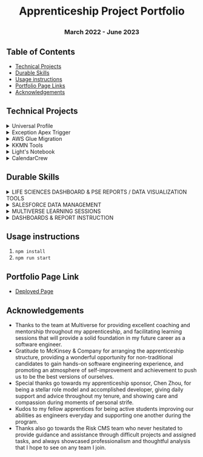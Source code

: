 # <p align="center">Apprenticeship Project Portfolio</p>
### <p align="center">**March 2022 - June 2023**</p>

<p align="center>"A collection of projects I have worked on during the Junior Software Engineer Apprenticeship collaboration between my employer, McKinsey & Company, and Multiverse from March 2022 - June 2023. My portfolio is divided between durable skills I have learned as part of the Risk CMS team at McKinsey supporting users primarily in Salesforce organzations, as well as group projects with fellow Multiverse apprentices and technical initiatives designed to improve the user experience in CMS. The portfolio is intended to be an archive of my work providing explanatory links and Github repositories for individual projects.</p>

## Table of Contents

- [Technical Projects](#Technical-Projects)
- [Durable Skills](#Durable-Skills)
- [Usage instructions](#Usage-instructions)
- [Portfolio Page Links](#Portfolio-Page-Links)
- [Acknowledgements](#Acknowledgements)

## Technical Projects

<details>
  <summary>Universal Profile</summary>
 
- By creating unique permission sets replicating each user profile’s object access within the Salesforce organization, I was able to create a base-level Universal profile for existing users that can be enhanced by adding additional permissions upon request. This streamlines overlapping settings, improves assessment visibility across teams, removes and rearranges unused page sections, and enables constant Engagement Details tab availability to improve usage of common page layouts affecting over 600 internal users across a diverse range of risk assessment teams. This is an ongoing collaborative process involving several team member’s contributions and input, and utilizes constant feedback from users during testing and production rollout.

### Technologies
- [Salesforce](https://www.salesforce.com/)

### DOL Competencies
- JF 2.2 : UseCases	Understands how to create and analyze artefacts, such as use cases and/or user stories
- JF 2.3 : LogicalThinking	Applies logical thinking. For example, uses clear and valid reasoning when making decisions related to undertaking work instructions

</details>

<details>
  <summary>Exception Apex Trigger</summary>
 
- By creating an Apex class trigger that automatically populates specific fields on the Win-Win object when a record is created or updated, I have enhanced PSE Team user’s ability to parse large collections of data with searchable CE/PE codes, save valuable time from rewriting information that already exists in other records, and communicate mandatory steps to other users outside PSE Team to fulfill registration requirements. This has created a trigger template useful for future logical implementation of adjustments for Win-Win records, and greatly reduced the number of manual changes requested of the Risk CMS Team. Test classes for the Apex trigger were also created to prove code functionality and desired outcomes.

### Technologies
- [Salesforce](https://www.salesforce.com/)
- [Salesforce Dataloader](https://developer.salesforce.com/tools/data-loader)

### DOL Competencies
- JF 5.1	SoftwareTesting	Knows relevant and up-to-date software testing frameworks and methodologies
- JF 5.2	AnalyzeErrors	Understands how to test code and analyze results to correct errors found using unit testing
- JF 5.3	ConductTests	Understands how to conduct a range of test types, such as Integration, System, User Acceptance, Non-Functional, Performance and Security testing.
- JF 5.4	TestScenarios	Understands and is able to identify and create test scenarios
- JF 5.5	Debugging	Understands and can apply structured techniques to problem solving, can debug code and can understand the structure of programmes to identify and resolve issues
- JF 5.6	TestingFrameworks	Understands how to follow testing frameworks and methodologies

</details>

<details>
  <summary>AWS Glue Migration</summary>
 - Decoupling of applications and data transfer to the cloud from ETL pipeline migration (Snaplogic to Glue) reducing on-premise presence to ease pipeline issues such as data inconsistency & eliminating 100% of latency between database and CMS enabling real time data sharing.

### Technologies
- [Salesforce](https://www.salesforce.com/)
- [Amazon Web Services (AWS)](https://aws.amazon.com/)
- [Snaplogic](https://cdn.elastic.snaplogic.com/)

### DOL Competencies
- JF 5.1	SoftwareTesting	Knows relevant and up-to-date software testing frameworks and methodologies
- JF 5.2	AnalyzeErrors	Understands how to test code and analyze results to correct errors found using unit testing
- JF 5.3	ConductTests	Understands how to conduct a range of test types, such as Integration, System, User Acceptance, Non-Functional, Performance and Security testing.
- JF 5.4	TestScenarios	Understands and is able to identify and create test scenarios
</details>

<details>
  <summary>KKMN Tools</summary> 
- A mock hardware e-commerce website built using React & Redux with Stripe functionality.

## Main Features
- CRUD Operations -- Create, Read, Update, Delete
- Authorization
- Error handling
- Authentication
- Input Validation
- Payment Processing
### Technologies
- [React](https://www.salesforce.com/)
- [Redux](https://aws.amazon.com/)
- [Stripe](https://stripe.com)
- [Strapi](https://strapi.io)

### DOL Competencies
- JF 3.1	ReusableSolutions	Knows how to design software approaches and patterns, to identify reusable solutions to commonly occurring problems
- JF 3.2	ReadSpecifications	Knows relevant and up-to-date software designs and how to read and implement functional/technical specifications
- JF 3.3	UserInterfaces	Understands how to develop effective user interfaces
- JF 3.4	SoftwareDesigns	Able to create simple software designs to effectively communicate understanding of the program
- JF 3.5	TechSpecs	Understands how to follow software designs and functional/technical specifications
- JF 3.6	ProfessionalEnvironment	Maintains a productive, professional and secure working environment

</details>

<details>
  <summary>Light's Notebook</summary>
 - A back end focused database application to create, update, & delete a list of criminal names.

## Main Features
- CRUD Operations -- Create, Read, Update, Delete
- Authorization
- Error handling
- Authentication
- Input Validation
- Password Hashing and Salting

## Technologies

- [Node.js](https://nodejs.org/en/)
- [Seqeulize](https://sequelize.org/)
- [MySQL](https://www.mysql.com/)
- [Express](https://expressjs.com/)
- [Javascript](https://developer.mozilla.org/en-US/docs/Web/JavaScript)
- [Postman](https://www.postman.com/)
- [MySQL Workbench](https://www.mysql.com/products/workbench/)

### DOL Competencies
- JF 1.1	SLDCStages	Knows all stages of the software development life cycle (what each stage contains, including the inputs and outputs)
- JF 1.2	SLDCRoles	Knows all the roles and responsibilities within the software development lifecycle (who is responsible for what)
- JF 1.3	OrgLifeCycle	Knows all the roles and responsibilities of the project life cycle within their organisation, and their role
- JF 1.4	DevMethodologies	Knows the similarities and differences between different software development methodologies, such as agile and waterfall.
- JF 1.5	EffectiveTeamWork	Knows how teams work effectively to produce software and how to contribute appropriately
- JF 1.7	Creativity	Demonstrates creativity and tenacity in their approach to solutions and the methods used to come to a solution for example, sees the task through to the end by devising new solutions and despite obstacles and problems along the way.

</details>

<details>
  <summary>CalendarCrew</summary>
 - A full-stack web application designed to display a calendar with scheduling functionality.

## Main Features

- CRUD Operations
  --  Create, Read, Update, Delete
-   Authorization
-   Error handling
-   Authentication
-   Input Validation
-   Password Hashing and Salting

## Technologies

- [Node.js](https://nodejs.org/en/)
- [Seqeulize](https://sequelize.org/)
- [MySQL](https://www.mysql.com/)
- [Express](https://expressjs.com/)
- [Javascript](https://developer.mozilla.org/en-US/docs/Web/JavaScript)
- [Postman](https://www.postman.com/)
- [MySQL Workbench](https://www.mysql.com/products/workbench/)

### DOL Competencies
- JF 4.2	Databases	Knows the principles and uses of relational and non-relational databases
- JF 4.3	Datasets	Understands and can link code to data sets
- JF 4.4	MaintainCodeBase	Understands how to create a logical and maintainable codebase
- JF 4.5	DeployCode	Is able to build, manage and deploy code into the relevant environment
- JF 4.8	InterpretDesigns	Is able to interpret and implement a given design whilst remaining compliant with security and maintainability requirements

</details>

## Durable Skills
<details>
    <summary>LIFE SCIENCES DASHBOARD & PSE REPORTS / DATA VISUALIZATION TOOLS</summary>
- By creating a dashboard used by the Life Sciences Team to assess pending case reviews and reporting metrics used by PRACL (Primary Risk Accountable Cell Leader) users, I was able to create a template the Life Sciences Team can use to build new dashboard components and deliver timely reports to leadership through data visualization. The reports requested through JIRA by the PSE Team are used to collect historical data to identify trends and measure impact, enable searching within list views, and group related records for detailed analysis of leadership participation and case outcomes. This dashboard and the PSE reports enhance the ease of use and availability of reporting information, grants users access to critical data across teams during risk reviews, and enables access to be easily revoked at the end of the review process, facilitating Firm security best practices.

### DOL Competencies
- JF 2.1 : OrgPolicies	Knows organizational policies and procedures relating to the tasks being undertaken, and when to follow them. For example, the storage and treatment of General Data Protection Regulation (GDPR) sensitive data.
- JF 2.2 : UseCases	Understands how to create and analyze artefacts, such as use cases and/or user stories
- JF 2.3 : LogicalThinking	Applies logical thinking. For example, uses clear and valid reasoning when making decisions related to undertaking work instructions
- JF 2.4 : ProfessionalDevelopment Demonstrates commitment to continued professional development.

</details>

<details>
    <summary>SALESFORCE DATA MANAGEMENT</summary>
- By using the Salesforce Dataloader tool to backfill hundreds of thousands of records using simple SQL-like queries, I have saved many hundreds of work hours of manual insertion into relevant tables for future database storage. The use of dataloader requires improved skills with Excel in data analysis, cleanup, and VLookup search to reduce the prevalence of manual requests for data updates, and populate existing records with minimal opportunities for errors.

### DOL Competencies
- JF 3.7	Integrity	Acts with integrity with respect to ethical, legal and regulatory ensuring the protection of personal data, safety and security.

</details>

<details>
    <summary>MULTIVERSE LEARNING SESSIONS</summary>
- Weekly technical meetings through Multiverse ment to improve competencies in object-oriented programming priciples.

### DOL Competencies
- JF 4.1	AlgorithmicPrinciples	Knows the principles of algorithms, logic and data structures relevant to software development (e.g., Arrays, Stacks, Queues, Linked Lists, Trees, Graphs, Hash Tables, Sorting Algorithms, Searching Algorithms, Critical sections and race conditions)
- JF 4.6	ApplyParadigms	Understands how to apply an appropriate software development approach according to the relevant paradigm (for example object oriented, event driven or procedural)
- JF 4.7	ApplyAlgorithms	Understands how to apply algorithms, logic and data structures

</details>

<details>
    <summary>DASHBOARDS & REPORT INSTRUCTION</summary>
- Educating users in creating templates for risk teams to build new dashboard components and deliver timely reports to leadership through data visualization. The reports requested by teams are used to collect historical data to identify trends and measure impact, enable searching within list views, and group related records for detailed analysis of leadership participation and case outcomes.

### DOL Competencies
- JF 6.1	CommunicationMethods	Knows how best to communicate using different communication methods and how to adapt appropriately to different audiences
- JF 6.2	VersionControl	Understands how to follow company, team or client approaches to continuous integration, version and source control
- JF 6.3	CommunicateSolutions	Able to communicate software solutions and ideas to technical and non-technical stakeholders
- JF 6.4	Independent	Works independently and takes responsibility. For example, has a disciplined and responsible approach to risk, and stays motivated and committed when facing challenges
- JF 6.5	Collaboration	Works collaboratively with a wide range of people in different roles, internally and externally, with a positive attitude to inclusion & diversity
- JF 6.6	Initiative	Shows initiative for solving problems within their own remit, being resourceful when faced with a problem to solve
- JF 6.7	CommunicateEffectively	Communicates effectively in a variety of situations to both a technical and nontechnical audience.

</details>

 ## Usage instructions

 1. `npm install`
 2. `npm run start`

## Portfolio Page Link
- [Deployed Page](#)

## Acknowledgements
- Thanks to the team at Multiverse for providing excellent coaching and mentorship throughout my apprenticeship, and facilitating learning sessions that will provide a solid foundation in my future career as a software engineer.
- Gratitude to McKinsey & Company for arranging the apprenticeship structure, providing a wonderful opportunity for non-traditional candidates to gain hands-on software engineering experience, and promoting an atmosphere of self-improvement and achievement to push us to be the best versions of ourselves.
- Special thanks go towards my apprenticeship sponsor, Chen Zhou, for being a stellar role model and accomplished developer, giving daily support and advice throughout my tenure, and showing care and compassion during moments of personal strife.
- Kudos to my fellow apprentices for being active students improving our abilities as engineers everyday and supporting one another during the program.
- Thanks also go towards the Risk CMS team who never hesitated to provide guidance and assistance through difficult projects and assigned tasks, and always showcased professionalism and thoughtful analysis that I hope to see on any team I join.